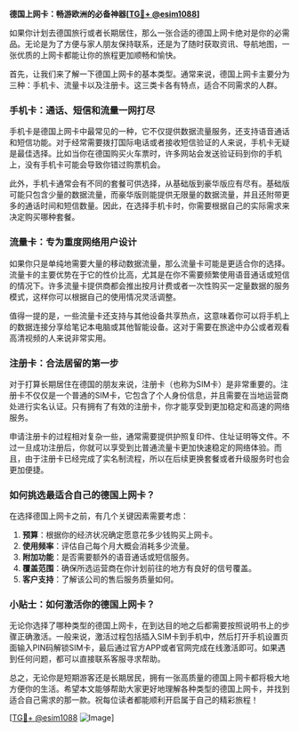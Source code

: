 **德国上网卡：畅游欧洲的必备神器[[TG💪+ @esim1088](https://t.me/s/esim1088)]**

如果你计划去德国旅行或者长期居住，那么一张合适的德国上网卡绝对是你的必需品。无论是为了方便与家人朋友保持联系，还是为了随时获取资讯、导航地图，一张优质的上网卡都能让你的旅程更加顺畅和愉快。

首先，让我们来了解一下德国上网卡的基本类型。通常来说，德国上网卡主要分为三种：手机卡、流量卡以及注册卡。这三类卡各有特点，适合不同需求的人群。

### 手机卡：通话、短信和流量一网打尽

手机卡是德国上网卡中最常见的一种，它不仅提供数据流量服务，还支持语音通话和短信功能。对于经常需要拨打国际电话或者接收短信验证的人来说，手机卡无疑是最佳选择。比如当你在德国购买火车票时，许多网站会发送验证码到你的手机上，没有手机卡可能会导致你错过购票机会。

此外，手机卡通常会有不同的套餐可供选择，从基础版到豪华版应有尽有。基础版可能只包含少量的数据流量，而豪华版则能提供无限量的数据流量，并且还附带更多的通话时间和短信数量。因此，在选择手机卡时，你需要根据自己的实际需求来决定购买哪种套餐。

### 流量卡：专为重度网络用户设计

如果你只是单纯地需要大量的移动数据流量，那么流量卡可能是更适合你的选择。流量卡的主要优势在于它的性价比高，尤其是在你不需要频繁使用语音通话或短信的情况下。许多流量卡提供商都会推出按月计费或者一次性购买一定量数据的服务模式，这样你可以根据自己的使用情况灵活调整。

值得一提的是，一些流量卡还支持与其他设备共享热点，这意味着你可以将手机上的数据连接分享给笔记本电脑或其他智能设备。这对于需要在旅途中办公或者观看高清视频的人来说非常实用。

### 注册卡：合法居留的第一步

对于打算长期居住在德国的朋友来说，注册卡（也称为SIM卡）是非常重要的。注册卡不仅仅是一个普通的SIM卡，它包含了个人身份信息，并且需要在当地运营商处进行实名认证。只有拥有了有效的注册卡，你才能享受到更加稳定和高速的网络服务。

申请注册卡的过程相对复杂一些，通常需要提供护照复印件、住址证明等文件。不过一旦成功注册后，你就可以享受到比普通流量卡更加快速稳定的网络体验。而且，由于注册卡已经完成了实名制流程，所以在后续更换套餐或者升级服务时也会更加便捷。

### 如何挑选最适合自己的德国上网卡？

在选择德国上网卡之前，有几个关键因素需要考虑：

1. **预算**：根据你的经济状况确定愿意花多少钱购买上网卡。
2. **使用频率**：评估自己每个月大概会消耗多少流量。
3. **附加功能**：是否需要额外的语音通话或短信服务。
4. **覆盖范围**：确保所选运营商在你计划前往的地方有良好的信号覆盖。
5. **客户支持**：了解该公司的售后服务质量如何。

### 小贴士：如何激活你的德国上网卡？

无论你选择了哪种类型的德国上网卡，在到达目的地之后都需要按照说明书上的步骤正确激活。一般来说，激活过程包括插入SIM卡到手机中，然后打开手机设置页面输入PIN码解锁SIM卡，最后通过官方APP或者官网完成在线激活即可。如果遇到任何问题，都可以直接联系客服寻求帮助。

总之，无论你是短期游客还是长期居民，拥有一张高质量的德国上网卡都将极大地方便你的生活。希望本文能够帮助大家更好地理解各种类型的德国上网卡，并找到适合自己需求的那一款。祝每位读者都能顺利开启属于自己的精彩旅程！

[[TG💪+ @esim1088](https://t.me/s/esim1088) ![Image](https://i.postimg.cc/4NQfJmqS/Snipaste-2025-05-13-00-14-12.png)]
